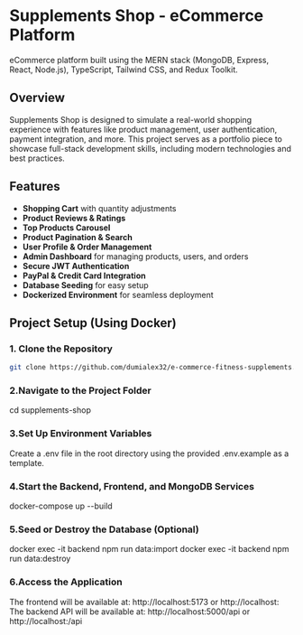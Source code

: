 # Supplements Shop - eCommerce Platform

eCommerce platform built using the MERN stack (MongoDB, Express, React, Node.js), TypeScript, Tailwind CSS, and Redux Toolkit.

## Overview

Supplements Shop is designed to simulate a real-world shopping experience with features like product management, user authentication, payment integration, and more. This project serves as a portfolio piece to showcase full-stack development skills, including modern technologies and best practices.

## Features

- **Shopping Cart** with quantity adjustments
- **Product Reviews & Ratings**
- **Top Products Carousel**
- **Product Pagination & Search**
- **User Profile & Order Management**
- **Admin Dashboard** for managing products, users, and orders
- **Secure JWT Authentication**
- **PayPal & Credit Card Integration**
- **Database Seeding** for easy setup
- **Dockerized Environment** for seamless deployment

## Project Setup (Using Docker)

### 1. Clone the Repository

```bash
git clone https://github.com/dumialex32/e-commerce-fitness-supplements.git
```

### 2.Navigate to the Project Folder

cd supplements-shop

### 3.Set Up Environment Variables

Create a .env file in the root directory using the provided .env.example as a template.

### 4.Start the Backend, Frontend, and MongoDB Services

docker-compose up --build

### 5.Seed or Destroy the Database (Optional)

docker exec -it backend npm run data:import
docker exec -it backend npm run data:destroy

### 6.Access the Application

The frontend will be available at: http://localhost:5173 or http://localhost:<your-frontend-port>
The backend API will be available at: http://localhost:5000/api or http://localhost:<your-backend-port>/api
